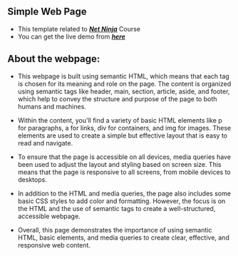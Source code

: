 ## Simple Web Page 

 - This template related to ***[Net Ninja](https://www.youtube.com/playlist?list=PL4cUxeGkcC9ivBf_eKCPIAYXWzLlPAm6G)*** Course
 - You can get the live demo from ***[here](https://mohamedaboelnaser.github.io/Marioclub/)***
 

## About the webpage: 
- This webpage is built using semantic HTML, which means that each tag is chosen for its meaning and role on the page. The content is organized using semantic tags like header, main, section, article, aside, and footer, which help to convey the structure and purpose of the page to both humans and machines.

- Within the content, you'll find a variety of basic HTML elements like p for paragraphs, a for links, div for containers, and img for images. These elements are used to create a simple but effective layout that is easy to read and navigate.

 - To ensure that the page is accessible on all devices, media queries have been used to adjust the layout and styling based on screen size. This means that the page is responsive to all screens, from mobile devices to desktops.

 - In addition to the HTML and media queries, the page also includes some basic CSS styles to add color and formatting. However, the focus is on the HTML and the use of semantic tags to create a well-structured, accessible webpage.

 - Overall, this page demonstrates the importance of using semantic HTML, basic elements, and media queries to create clear, effective, and responsive web content.
  